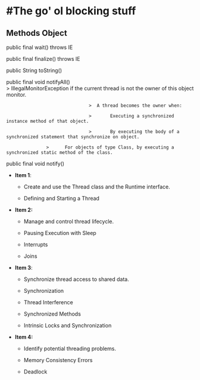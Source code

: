 #The go' ol blocking stuff
===

## Methods Object

 public final wait() throws IE

 public final finalize() throws IE

 public String toString()

 public final void notifyAll()  
                                   >   IllegalMonitorException 	if the current thread is not the owner of this object monitor.

                                   >  A thread becomes the owner when:
       
                                   >       Executing a synchronized instance method of that object.

                                   >       By executing the body of a synchronized statement that synchronize on object.

				   >	  For objects of type Class, by executing a synchronized static method of the class. 

 public final void notify()

+ **Item 1**:
   
  * Create and use the Thread class and the Runtime interface.

  * Defining and Starting a Thread

+ **Item 2:**
  
   * Manage and control thread lifecycle.

   * Pausing Execution with Sleep
 
   * Interrupts

   * Joins

+ **Item 3**:
  
  * Synchronize thread access to shared data.
  
  * Synchronization
  
  * Thread Interference
  
  * Synchronized Methods
  
  * Intrinsic Locks and Synchronization

+ **Item 4:**
  
  * Identify potential threading problems.
  
  * Memory Consistency Errors
  
  * Deadlock
